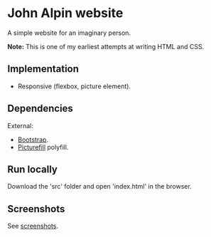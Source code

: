 # John Alpin website

A simple website for an imaginary person.

**Note:** This is one of my earliest attempts at writing HTML and CSS.

## Implementation

* Responsive (flexbox, picture element).

## Dependencies

External:

* [Bootstrap](https://github.com/twbs/bootstrap).
* [Picturefill](https://github.com/scottjehl/picturefill) polyfill.

## Run locally

Download the 'src' folder and open 'index.html' in the browser.

## Screenshots

See [screenshots](screenshots/).
